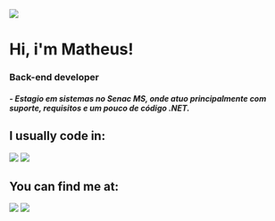 <img src="https://avatars.githubusercontent.com/u/96891355?s=96&v=4">

# Hi, i'm Matheus! 
###   Back-end developer
 
 ##### - Estagio em sistemas no Senac MS, onde atuo principalmente com suporte, requisitos e um pouco de código .NET. 
 
 ## I usually code in: 
  <img src="https://img.shields.io/badge/C%23-239120?style=for-the-badge&logo=c-sharp&logoColor=white" /> <img src="https://img.shields.io/badge/Java-ED8B00?style=for-the-badge&logo=java&logoColor=white" />
  
 
 ## You can find me at:
 
[<img src="https://img.shields.io/badge/twitter-%231DA1F2.svg?&style=for-the-badge&logo=twitter&logoColor=white" />](https://twitter.com/mathlcunha)
[<img src="https://img.shields.io/badge/linkedin-%230077B5.svg?&style=for-the-badge&logo=linkedin&logoColor=white" />](https://www.linkedin.com/in/matheus-cunha202/)
